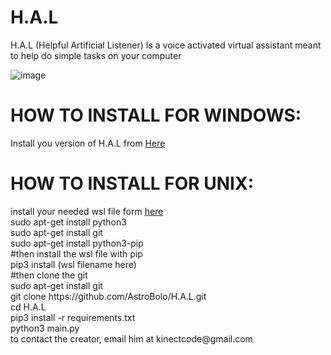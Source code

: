 # H.A.L

H.A.L (Helpful Artificial Listener) Is a voice activated virtual assistant meant to help do simple tasks on your computer

![image](https://raw.githubusercontent.com/AstroBolo/H.A.L/main/image.png)

<h1>HOW TO INSTALL FOR WINDOWS:</h1>
Install you version of H.A.L from <a href="https://github.com/AstroBolo/H.A.L/releases">Here</a>

<h1>HOW TO INSTALL FOR UNIX:</h1>
install your needed wsl file form <a href="https://www.lfd.uci.edu/~gohlke/pythonlibs/#pyaudio">here</a>
<br>
sudo apt-get install python3
<br>sudo apt-get install git
<br>sudo apt-get install python3-pip
<br>#then install the wsl file with pip
<br>pip3 install (wsl filename here)
<br>#then clone the git
<br>sudo apt-get install git
<br>git clone https://github.com/AstroBolo/H.A.L.git
<br>cd H.A.L
<br>pip3 install -r requirements.txt
<br>python3 main.py
<br>
to contact the creator, email him at kinectcode@gmail.com
